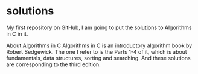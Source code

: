 # solutions

My first repository on GitHub, I am going to put the solutions to Algorithms in C in it.

About Algorithms in C
Algorithms in C is an introductory algorithm book by Robert Sedgewick. The one I refer to is the Parts 1-4 of it, which is about fundamentals, data structures, sorting and searching. And these solutions are corresponding to the third edition.
